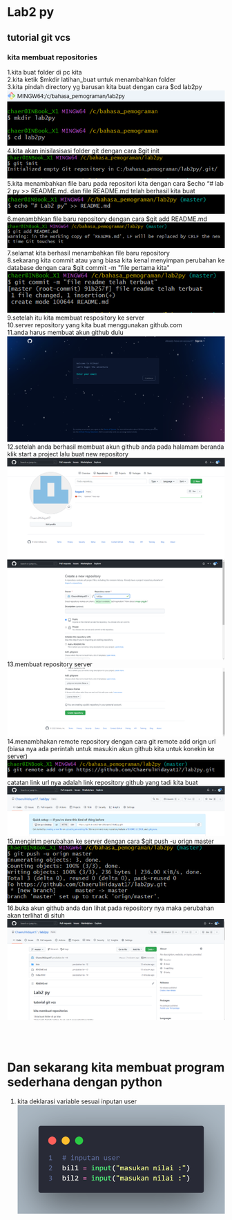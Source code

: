# Lab2 py

## tutorial git vcs

### kita membuat repositories

1.kita buat folder di pc kita<br>
2.kita ketik $mkdir latihan_buat untuk menambahkan folder<br>
3.kita pindah directory yg barusan kita buat dengan cara $cd lab2py <br>
![gambar 1](foto/9.png) <br>
4.kita akan inisilasisasi folder git dengan cara $git init <br>
![gambar2](foto/10.png)<br>
5.kita menambahkan file baru pada repositori kita dengan cara $echo “# lab 2 py >> README.md. dan file README.md telah berhasil kita buat <br>
![gambar3](foto/12.png) <br>
6.menambhkan file baru repository dengan cara $git add README.md <br>
![gambar4](foto/11.png) <br>
7.selamat kita berhasil menambahkan file baru repository <br>
8.sekarang kita commit atau yang biasa kita kenal menyimpan perubahan ke database dengan cara $git commit -m "file pertama kita" <br>
![gambar5](foto/13.png) <br>
9.setelah itu kita membuat respository ke server <br>
10.server repository yang kita buat menggunakan github.com <br>
11.anda harus membuat akun github dulu <br>
![gambar6](foto/ss11.png) <br>
12.setelah anda berhasil membuat akun github anda pada halamam beranda klik start a project lalu buat new repository
![gambar7](foto/1.png)<br> ![gambar7](foto/2.png)
13.membuat repository server <br>
![gambar8](foto/3.png) <br>
14.menambhakan remote repository dengan cara git remote add orign url <br>
(biasa nya ada perintah untuk masukin akun github kita untuk konekin ke server) <br>
![gambar9](foto/15.png) <br>
catatan link url nya adalah link repository github yang tadi kita buat <br>
![gambar10](foto/4.png) <br>
15.mengirim perubahan ke server dengan cara $git push -u orign master <br>
![gambar11](foto/16.png) <br>
16.buka akun github anda dan lihat pada repository nya maka perubahan akan terlihat di situh <br>
![gambar12](foto/18.png) <br>
<br> <br> <br>

# Dan sekarang kita membuat program sederhana dengan python

1. kita deklarasi variable sesuai inputan user
   ![gambar5](foto/5.png)

